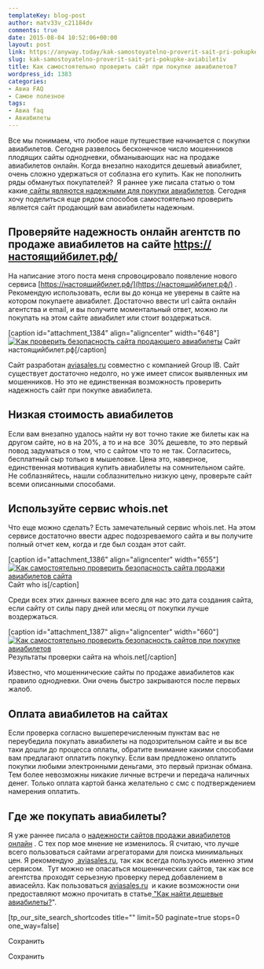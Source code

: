 ```yaml
---
templateKey: blog-post
author: matv33v_c21184dv
comments: true
date: 2015-08-04 10:52:06+00:00
layout: post
link: https://anyway.today/kak-samostoyatelno-proverit-sait-pri-pokupke-aviabiletiv/
slug: kak-samostoyatelno-proverit-sait-pri-pokupke-aviabiletiv
title: Как самостоятельно проверить сайт при покупке авиабилетов?
wordpress_id: 1383
categories:
- Авиа FAQ
- Самое полезное
tags:
- Авиа faq
- Авиабилеты
---
```


Все мы понимаем, что любое наше путешествие начинается с покупки авиабилетов. Сегодня развелось бесконечное число мошенников плодящих сайты однодневки, обманывающих нас на продаже авиабилетов онлайн. Когда внезапно находится дешевый авиабилет, очень сложно удержаться от соблазна его купить. Как не пополнить ряды обманутых покупателей?  Я раннее уже писала статью о том какие[ сайты являются надежными для покупки авиабилетов](https://anyway.today/avia-faq-sites-of-cheap-tickets/). Сегодня хочу поделиться еще рядом способов самостоятельно проверить является сайт продающий вам авиабилеты надежным.


<!-- more -->


## Проверяйте надежность онлайн агентств по продаже авиабилетов на сайте https://настоящийбилет.рф/




На написание этого поста меня спровоцировало появление нового сервиса [https://настоящийбилет.рф/](https://настоящийбилет.рф/) . Рекомендую использовать, если вы до конца не уверены в сайте на котором покупаете авиабилет. Достаточно ввести url сайта онлайн агентства и email, и вы получите моментальный ответ, можно ли покупать на этом сайте авиабилет или стоит воздержаться.




[caption id="attachment_1384" align="aligncenter" width="648"][![Как проверить безопасность сайта продающего авиабилеты](https://anyway.today/wp-content/uploads/2015/08/one-300x152.png)](https://anyway.today/wp-content/uploads/2015/08/one.png) Сайт настоящийбилет.рф[/caption]


Сайт разработан [aviasales.ru](https://www.aviasales.ru/?marker=14510) совместно с компанией Group IB. Сайт существует достаточно недолго, но уже имеет список выявленных им мошенников. Но это не единственная возможность проверить надежность сайт при покупке авиабилета.





## Низкая стоимость авиабилетов




Если вам внезапно удалось найти ну вот точно такие же билеты как на другом сайте, но в на 20%, а то и на все  30% дешевле, то это первый повод задуматься о том, что с сайтом что то не так. Согласитесь, бесплатный сыр только в мышеловке. Цена это, наверное, единственная мотивация купить авиабилеты на сомнительном сайте. Не соблазняйтесь, нашли соблазнительно низкую цену, проверьте сайт всеми описанными способами.





## **Используйте сервис whois.net**




Что еще можно сделать? Есть замечательный сервис whois.net. На этом сервисе достаточно ввести адрес подозреваемого сайта и вы получите полный отчет кем, когда и где был создан этот сайт.




[caption id="attachment_1386" align="aligncenter" width="655"][![Как самостоятельно проверить безопасность сайта продажи авиабилетов сайта ](https://anyway.today/wp-content/uploads/2015/08/who-is-net-300x155.png)](https://anyway.today/wp-content/uploads/2015/08/who-is-net.png) Сайт who is[/caption]


Среди всех этих данных важнее всего для нас это дата создания сайта, если сайту от силы пару дней или месяц от покупки лучше воздержаться.




[caption id="attachment_1387" align="aligncenter" width="660"][![Как самостоятельно проверить безопасность сайтов при покупке авиабилетов](https://anyway.today/wp-content/uploads/2015/08/whois-look-up-300x166.png)](https://anyway.today/wp-content/uploads/2015/08/whois-look-up.png) Результаты проверки сайта на whois.net[/caption]


Известно, что мошеннические сайты по продаже авиабилетов как правило однодневки. Они очень быстро закрываются после первых жалоб.





## Оплата авиабилетов на сайтах




Если проверка согласно вышеперечисленным пунктам вас не переубедила покупать авиабилеты на подозрительном сайте и вы все таки дошли до процесса оплаты, обратите внимание какими способами вам предлагают оплатить покупку. Если вам предложено оплатить покупки любыми электронными деньгами, это первый признак обмана. Тем более невозможны никакие личные встречи и передача наличных денег. Только оплата картой банка желательно с смс с подтверждением намерения оплатить.





## Где же покупать авиабилеты?




Я уже раннее писала о [надежности сайтов продажи авиабилетов онлайн](https://anyway.today/avia-faq-sites-of-cheap-tickets/) . С тех пор мое мнение не изменилось. Я считаю, что лучше всего пользоваться сайтами агрегаторами для поиска минимальных цен. Я рекомендую [ aviasales.ru](https://www.aviasales.ru/?marker=14510), так как всегда пользуюсь именно этим сервисом.  Тут можно не опасаться мошеннических сайтов, так как все агентства проходят серьезную проверку перед добавлением в авиасейлз. Как пользоваться [aviasales.ru](https://www.aviasales.ru/?marker=14510)  и какие возможности они предоставляют можно прочитать в статье[ "Как найти дешевые авиабилеты?](https://anyway.today/kak-naiti-deshevie-aviabileti/)".


[tp_our_site_search_shortcodes title="" limit=50 paginate=true stops=0 one_way=false]

Сохранить

Сохранить
